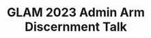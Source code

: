 ---
title: GLAM 2023 Admin Arm Discernment Talk
redirect_to: https://ateneo-edu.zoom.us/meeting/register/tJwpcuurqTIpGNZQoHGWWYxToB86pCXzSzcQ 
redirect_from: 
  - /GLAM23AdminArmDiscernmentTalk
  - /glam23adminarmdiscernmenttalk
---